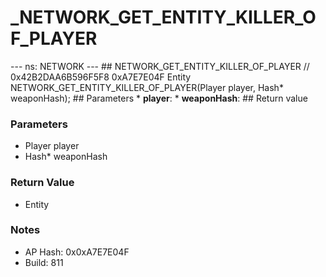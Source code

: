 # _NETWORK_GET_ENTITY_KILLER_OF_PLAYER

--- ns: NETWORK --- ## NETWORK_GET_ENTITY_KILLER_OF_PLAYER  // 0x42B2DAA6B596F5F8 0xA7E7E04F Entity NETWORK_GET_ENTITY_KILLER_OF_PLAYER(Player player, Hash* weaponHash);   ## Parameters * **player**: * **weaponHash**:  ## Return value

### Parameters
* Player player
* Hash* weaponHash

### Return Value
* Entity

### Notes
* AP Hash: 0x0xA7E7E04F
* Build: 811

